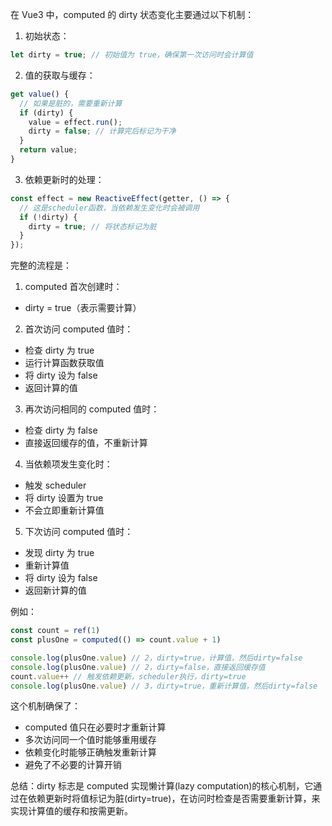在 Vue3 中，computed 的 dirty 状态变化主要通过以下机制：

1. 初始状态：
```javascript
let dirty = true; // 初始值为 true，确保第一次访问时会计算值
```

2. 值的获取与缓存：
```javascript
get value() {
  // 如果是脏的，需要重新计算
  if (dirty) {
    value = effect.run();
    dirty = false; // 计算完后标记为干净
  }
  return value;
}
```

3. 依赖更新时的处理：
```javascript
const effect = new ReactiveEffect(getter, () => {
  // 这是scheduler函数，当依赖发生变化时会被调用
  if (!dirty) {
    dirty = true; // 将状态标记为脏
  }
});
```

完整的流程是：

1. computed 首次创建时：
- dirty = true（表示需要计算）

2. 首次访问 computed 值时：
- 检查 dirty 为 true
- 运行计算函数获取值
- 将 dirty 设为 false
- 返回计算的值

3. 再次访问相同的 computed 值时：
- 检查 dirty 为 false
- 直接返回缓存的值，不重新计算

4. 当依赖项发生变化时：
- 触发 scheduler
- 将 dirty 设置为 true
- 不会立即重新计算值

5. 下次访问 computed 值时：
- 发现 dirty 为 true
- 重新计算值
- 将 dirty 设为 false
- 返回新计算的值

例如：
```javascript
const count = ref(1)
const plusOne = computed(() => count.value + 1)

console.log(plusOne.value) // 2，dirty=true，计算值，然后dirty=false
console.log(plusOne.value) // 2，dirty=false，直接返回缓存值
count.value++ // 触发依赖更新，scheduler执行，dirty=true
console.log(plusOne.value) // 3，dirty=true，重新计算值，然后dirty=false
```

这个机制确保了：
- computed 值只在必要时才重新计算
- 多次访问同一个值时能够重用缓存
- 依赖变化时能够正确触发重新计算
- 避免了不必要的计算开销

总结：dirty 标志是 computed 实现懒计算(lazy computation)的核心机制，它通过在依赖更新时将值标记为脏(dirty=true)，在访问时检查是否需要重新计算，来实现计算值的缓存和按需更新。